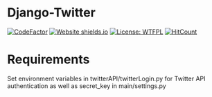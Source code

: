 # Django-Twitter
[![CodeFactor](https://www.codefactor.io/repository/github/ghoscht/django-twitter/badge)](https://www.codefactor.io/repository/github/ghoscht/django-twitter)
[![Website shields.io](https://img.shields.io/website-up-down-green-red/http/shields.io.svg)](https://ghoschts-django-twitter.herokuapp.com/)
[![License: WTFPL](https://img.shields.io/badge/License-WTFPL-brightgreen.svg)](http://www.wtfpl.net/about/)
[![HitCount](http://hits.dwyl.com/GHOSCHT/Django-Twitter.svg)](http://hits.dwyl.com/GHOSCHT/Django-Twitter)

# Requirements
Set environment variables in twitterAPI/twitterLogin.py for Twitter API authentication as well as secret_key in main/settings.py
